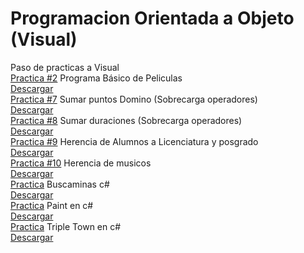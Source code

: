 # Programacion Orientada a Objeto (Visual)
Paso de practicas a Visual  
[Practica #2](./Peliculas/Form1.cs) Programa Básico de Peliculas  
[Descargar](https://minhaskamal.github.io/DownGit/#/home?url=https://github.com/JonathanMov/POO_Visual/blob/master/Peliculas/bin/Debug/Peliculas.exe)  
[Practica #7](./Suma_Domino/Form1.cs) Sumar puntos Domino (Sobrecarga operadores)  
[Descargar](https://minhaskamal.github.io/DownGit/#/home?url=https://github.com/JonathanMov/POO_Visual/blob/master/Suma_Domino/bin/Debug/Suma_Domino.exe)  
[Practica #8](./Duracion_Visual/Form1.cs) Sumar duraciones (Sobrecarga operadores)  
[Descargar](https://minhaskamal.github.io/DownGit/#/home?url=https://github.com/JonathanMov/POO_Visual/blob/master/Duracion_Visual/bin/Debug/Duracion_Visual.exe)  
[Practica #9](./Alumnos/Form1.cs) Herencia de Alumnos a Licenciatura y posgrado  
[Descargar](https://minhaskamal.github.io/DownGit/#/home?url=https://github.com/JonathanMov/POO_Visual/blob/master/Alumnos/bin/Debug/Alumnos.exe)  
[Practica #10](./Musicos/Form1.cs) Herencia de musicos  
[Descargar](https://minhaskamal.github.io/DownGit/#/home?url=https://github.com/JonathanMov/POO_Visual/blob/master/Musicos/bin/Debug/Musicos.exe)  
[Practica](./Botones/README.md) Buscaminas c#  
[Descargar](https://minhaskamal.github.io/DownGit/#/home?url=https://github.com/JonathanMov/POO_Visual/blob/master/Botones/bin/Debug/Botones.exe)  
[Practica](./Figuras/README.md) Paint en c#  
[Descargar](https://minhaskamal.github.io/DownGit/#/home?url=https://github.com/JonathanMov/POO_Visual/blob/master/Figuras/bin/Debug/Figuras.exe)  
[Practica](./Celdas/README.md) Triple Town en c#  
[Descargar](https://minhaskamal.github.io/DownGit/#/home?url=https://github.com/JonathanMov/POO_Visual/blob/master/Celda/bin/Debug/Celda.exe)